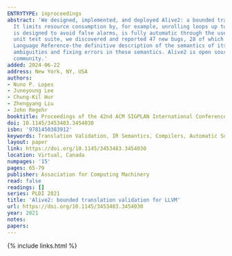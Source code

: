 ```yaml
---
ENTRYTYPE: inproceedings
abstract: 'We designed, implemented, and deployed Alive2: a bounded translation validation tool for the LLVM compiler''s intermediate representation (IR).
  It limits resource consumption by, for example, unrolling loops up to some bound, which means there are circumstances in which it misses bugs. Alive2
  is designed to avoid false alarms, is fully automatic through the use of an SMT solver, and requires no changes to LLVM. By running Alive2 over LLVM''s
  unit test suite, we discovered and reported 47 new bugs, 28 of which have been fixed already. Moreover, our work has led to eight patches to the LLVM
  Language Reference-the definitive description of the semantics of its IR-and we have participated in numerous discussions with the goal of clarifying
  ambiguities and fixing errors in these semantics. Alive2 is open source and we also made it available on the web, where it has active users from the LLVM
  community.'
added: 2024-06-22
address: New York, NY, USA
authors:
- Nuno P. Lopes
- Juneyoung Lee
- Chung-Kil Hur
- Zhengyang Liu
- John Regehr
booktitle: Proceedings of the 42nd ACM SIGPLAN International Conference on Programming Language Design and Implementation
doi: 10.1145/3453483.3454030
isbn: '9781450383912'
keywords: Translation Validation, IR Semantics, Compilers, Automatic Software Verification
layout: paper
link: https://doi.org/10.1145/3453483.3454030
location: Virtual, Canada
numpages: '15'
pages: 65-79
publisher: Association for Computing Machinery
read: false
readings: []
series: PLDI 2021
title: 'Alive2: bounded translation validation for LLVM'
url: https://doi.org/10.1145/3453483.3454030
year: 2021
notes:
papers:
---
```

{% include links.html %}

